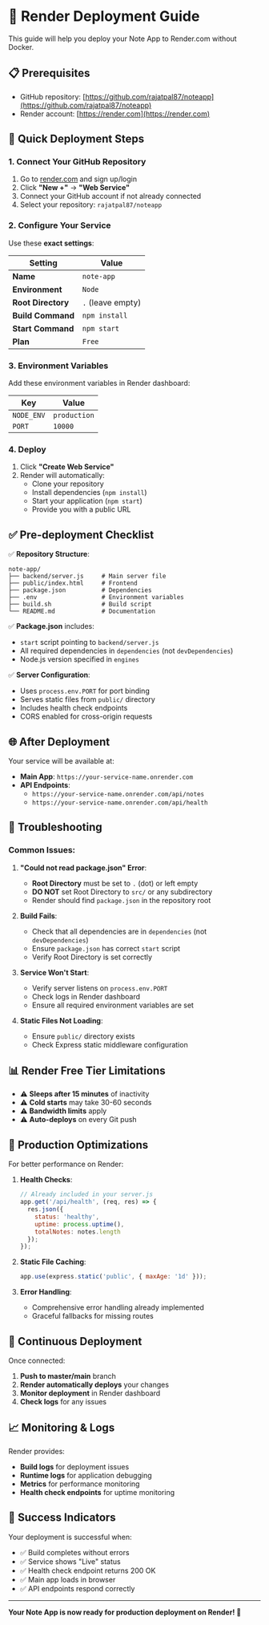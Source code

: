 # 🚀 Render Deployment Guide

This guide will help you deploy your Note App to Render.com without Docker.

## 📋 Prerequisites

- GitHub repository: [https://github.com/rajatpal87/noteapp](https://github.com/rajatpal87/noteapp)
- Render account: [https://render.com](https://render.com)

## 🎯 Quick Deployment Steps

### 1. **Connect Your GitHub Repository**
1. Go to [render.com](https://render.com) and sign up/login
2. Click **"New +"** → **"Web Service"**
3. Connect your GitHub account if not already connected
4. Select your repository: `rajatpal87/noteapp`

### 2. **Configure Your Service**
Use these **exact settings**:

| Setting | Value |
|---------|-------|
| **Name** | `note-app` |
| **Environment** | `Node` |
| **Root Directory** | `.` (leave empty) |
| **Build Command** | `npm install` |
| **Start Command** | `npm start` |
| **Plan** | `Free` |

### 3. **Environment Variables**
Add these environment variables in Render dashboard:

| Key | Value |
|-----|-------|
| `NODE_ENV` | `production` |
| `PORT` | `10000` |

### 4. **Deploy**
1. Click **"Create Web Service"**
2. Render will automatically:
   - Clone your repository
   - Install dependencies (`npm install`)
   - Start your application (`npm start`)
   - Provide you with a public URL

## ✅ **Pre-deployment Checklist**

✅ **Repository Structure**:
```
note-app/
├── backend/server.js     # Main server file
├── public/index.html     # Frontend
├── package.json          # Dependencies
├── .env                  # Environment variables
├── build.sh              # Build script
└── README.md             # Documentation
```

✅ **Package.json** includes:
- `start` script pointing to `backend/server.js`
- All required dependencies in `dependencies` (not `devDependencies`)
- Node.js version specified in `engines`

✅ **Server Configuration**:
- Uses `process.env.PORT` for port binding
- Serves static files from `public/` directory
- Includes health check endpoints
- CORS enabled for cross-origin requests

## 🌐 **After Deployment**

Your service will be available at:
- **Main App**: `https://your-service-name.onrender.com`
- **API Endpoints**:
  - `https://your-service-name.onrender.com/api/notes`
  - `https://your-service-name.onrender.com/api/health`

## 🔧 **Troubleshooting**

### Common Issues:

1. **"Could not read package.json" Error**:
   - **Root Directory** must be set to `.` (dot) or left empty
   - **DO NOT** set Root Directory to `src/` or any subdirectory
   - Render should find `package.json` in the repository root

2. **Build Fails**:
   - Check that all dependencies are in `dependencies` (not `devDependencies`)
   - Ensure `package.json` has correct `start` script
   - Verify Root Directory is set correctly

3. **Service Won't Start**:
   - Verify server listens on `process.env.PORT`
   - Check logs in Render dashboard
   - Ensure all required environment variables are set

4. **Static Files Not Loading**:
   - Ensure `public/` directory exists
   - Check Express static middleware configuration

## 📊 **Render Free Tier Limitations**

- ⚠️ **Sleeps after 15 minutes** of inactivity
- ⚠️ **Cold starts** may take 30-60 seconds
- ⚠️ **Bandwidth limits** apply
- ⚠️ **Auto-deploys** on every Git push

## 🚀 **Production Optimizations**

For better performance on Render:

1. **Health Checks**:
   ```javascript
   // Already included in your server.js
   app.get('/api/health', (req, res) => {
     res.json({ 
       status: 'healthy', 
       uptime: process.uptime(),
       totalNotes: notes.length 
     });
   });
   ```

2. **Static File Caching**:
   ```javascript
   app.use(express.static('public', { maxAge: '1d' }));
   ```

3. **Error Handling**:
   - Comprehensive error handling already implemented
   - Graceful fallbacks for missing routes

## 🔄 **Continuous Deployment**

Once connected:
1. **Push to master/main** branch
2. **Render automatically deploys** your changes
3. **Monitor deployment** in Render dashboard
4. **Check logs** for any issues

## 📈 **Monitoring & Logs**

Render provides:
- **Build logs** for deployment issues
- **Runtime logs** for application debugging
- **Metrics** for performance monitoring
- **Health check endpoints** for uptime monitoring

## 🎉 **Success Indicators**

Your deployment is successful when:
- ✅ Build completes without errors
- ✅ Service shows "Live" status
- ✅ Health check endpoint returns 200 OK
- ✅ Main app loads in browser
- ✅ API endpoints respond correctly

---

**Your Note App is now ready for production deployment on Render! 🚀**

